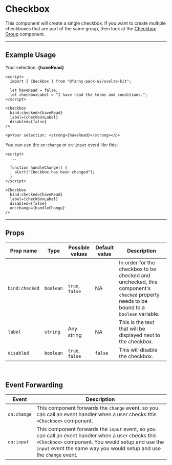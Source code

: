 <script lang="ts">
  import { Checkbox } from "/src/lib";

  let haveRead = false;
  let checkboxLabel = "I have read the terms and conditions.";
</script>

# Checkbox
This component will create a single checkbox. If you want to create multiple checkboxes that are part of the same group, then look at the [Checkbox Group](/components/checkbox-group) component.

---

## Example Usage

<Checkbox
  bind:checked={haveRead}
  label={checkboxLabel}
  disabled={false}
/>

<p>Your selection: <strong>{haveRead}</strong></p>

```svelte
<script>
  import { Checkbox } from "@fanny-pack-ui/svelte-kit";

  let haveRead = false;
  let checkboxLabel = "I have read the terms and conditions.";
</script>

<Checkbox
  bind:checked={haveRead}
  label={checkboxLabel}
  disabled={false}
/>

<p>Your selection: <strong>{haveRead}</strong></p>
```

You can use the `on:change` or `on:input` event like this:

```svelte
<script>
  ...

  function handleChange() {
    alert("Checkbox has been changed");
  }
</script>

<Checkbox
  bind:checked={haveRead}
  label={checkboxLabel}
  disabled={false}
  on:change={handleChange}
/>
```

<hr>

## Props
| Prop name | Type | Possible values | Default value | Description |
| --------- | ---- | --------------- | ------------- | ----------- |
| `bind:checked` | `boolean` | `true`, `false` | NA | In order for the checkbox to be checked and unchecked, this component's `checked` property needs to be bound to a `boolean` variable. |
| `label` | `string` | Any string | NA | This is the text that will be displayed next to the checkbox. |
| `disabled` | `boolean` | `true`, `false` | `false` | This will disable the checkbox. |

<br>

## Event Forwarding
| Event | Description |
| ----- | ----------- |
| `on:change` | This component forwards the `change` event, so you can call an event handler when a user checks this `<Checkbox>` component. |
| `on:input` | This component forwards the `input` event, so you can call an event handler when a user checks this `<Checkbox>` component. You would setup and use the `input` event the same way you would setup and use the `change` event. |
